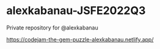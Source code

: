 # alexkabanau-JSFE2022Q3
Private repository for @alexkabanau

https://codejam-the-gem-puzzle-alexkabanau.netlify.app/